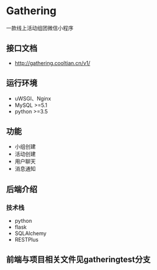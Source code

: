 # Gathering
一款线上活动组团微信小程序

## 接口文档
- http://gathering.cooltian.cn/v1/

## 运行环境
- uWSGI、Nginx
- MySQL >=5.1
- python >=3.5

## 功能
- 小组创建
- 活动创建
- 用户聊天
- 消息通知

## 后端介绍
### 技术栈
- python
- flask
- SQLAlchemy
- RESTPlus

## 前端与项目相关文件见gatheringtest分支
